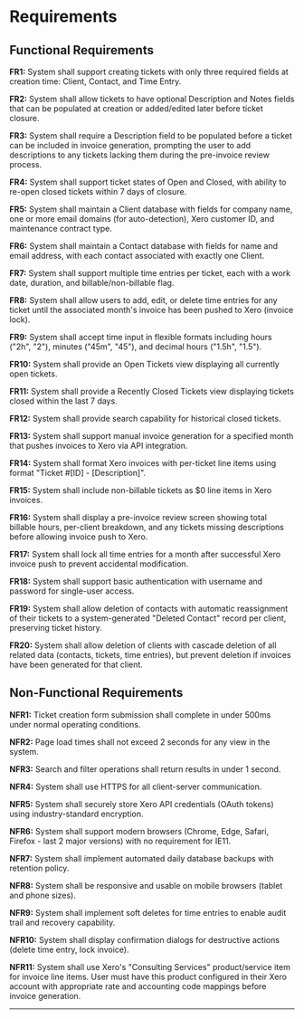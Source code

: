 # Requirements

## Functional Requirements

**FR1:** System shall support creating tickets with only three required fields at creation time: Client, Contact, and Time Entry.

**FR2:** System shall allow tickets to have optional Description and Notes fields that can be populated at creation or added/edited later before ticket closure.

**FR3:** System shall require a Description field to be populated before a ticket can be included in invoice generation, prompting the user to add descriptions to any tickets lacking them during the pre-invoice review process.

**FR4:** System shall support ticket states of Open and Closed, with ability to re-open closed tickets within 7 days of closure.

**FR5:** System shall maintain a Client database with fields for company name, one or more email domains (for auto-detection), Xero customer ID, and maintenance contract type.

**FR6:** System shall maintain a Contact database with fields for name and email address, with each contact associated with exactly one Client.

**FR7:** System shall support multiple time entries per ticket, each with a work date, duration, and billable/non-billable flag.

**FR8:** System shall allow users to add, edit, or delete time entries for any ticket until the associated month's invoice has been pushed to Xero (invoice lock).

**FR9:** System shall accept time input in flexible formats including hours ("2h", "2"), minutes ("45m", "45"), and decimal hours ("1.5h", "1.5").

**FR10:** System shall provide an Open Tickets view displaying all currently open tickets.

**FR11:** System shall provide a Recently Closed Tickets view displaying tickets closed within the last 7 days.

**FR12:** System shall provide search capability for historical closed tickets.

**FR13:** System shall support manual invoice generation for a specified month that pushes invoices to Xero via API integration.

**FR14:** System shall format Xero invoices with per-ticket line items using format "Ticket #[ID] - [Description]".

**FR15:** System shall include non-billable tickets as $0 line items in Xero invoices.

**FR16:** System shall display a pre-invoice review screen showing total billable hours, per-client breakdown, and any tickets missing descriptions before allowing invoice push to Xero.

**FR17:** System shall lock all time entries for a month after successful Xero invoice push to prevent accidental modification.

**FR18:** System shall support basic authentication with username and password for single-user access.

**FR19:** System shall allow deletion of contacts with automatic reassignment of their tickets to a system-generated "Deleted Contact" record per client, preserving ticket history.

**FR20:** System shall allow deletion of clients with cascade deletion of all related data (contacts, tickets, time entries), but prevent deletion if invoices have been generated for that client.

## Non-Functional Requirements

**NFR1:** Ticket creation form submission shall complete in under 500ms under normal operating conditions.

**NFR2:** Page load times shall not exceed 2 seconds for any view in the system.

**NFR3:** Search and filter operations shall return results in under 1 second.

**NFR4:** System shall use HTTPS for all client-server communication.

**NFR5:** System shall securely store Xero API credentials (OAuth tokens) using industry-standard encryption.

**NFR6:** System shall support modern browsers (Chrome, Edge, Safari, Firefox - last 2 major versions) with no requirement for IE11.

**NFR7:** System shall implement automated daily database backups with retention policy.

**NFR8:** System shall be responsive and usable on mobile browsers (tablet and phone sizes).

**NFR9:** System shall implement soft deletes for time entries to enable audit trail and recovery capability.

**NFR10:** System shall display confirmation dialogs for destructive actions (delete time entry, lock invoice).

**NFR11:** System shall use Xero's "Consulting Services" product/service item for invoice line items. User must have this product configured in their Xero account with appropriate rate and accounting code mappings before invoice generation.

---
